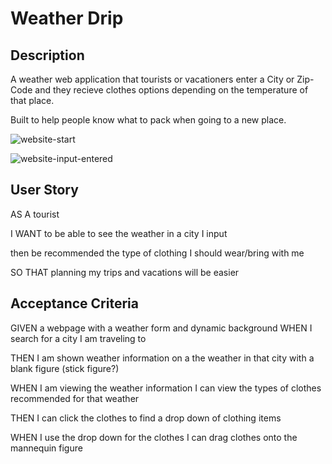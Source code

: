 # Weather Drip

## Description

A weather web application that tourists or vacationers enter a City or Zip-Code and they recieve clothes options depending on the temperature of that place.

Built to help people know what to pack when going to a new place.

![website-start](https://github.com/So-Emily/Weather-You-Need-Clothes/assets/10500315/8e3ffb34-bb8b-4bf5-b504-85347d0688b6)

![website-input-entered](https://github.com/So-Emily/Weather-You-Need-Clothes/assets/10500315/6789a731-9af5-4feb-adf4-4b71945b1db2)

## User Story

AS A tourist

I WANT to be able to see the weather in a city I input

then be recommended the type of clothing I should wear/bring with me

SO THAT planning my trips and vacations will be easier


## Acceptance Criteria

GIVEN a webpage with a weather form and dynamic background
WHEN I search for a city I am traveling to

THEN I am shown weather information on a the weather in that city with a blank figure (stick figure?)

WHEN I am viewing the weather information I can view the types of clothes recommended for that weather

THEN I can click the clothes to find a drop down of clothing items

WHEN I use the drop down for the clothes I can drag clothes onto the mannequin figure
